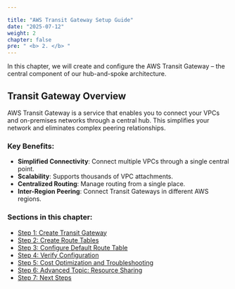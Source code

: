 ```yaml
---

title: "AWS Transit Gateway Setup Guide"
date: "2025-07-12"
weight: 2
chapter: false
pre: " <b> 2. </b> "
---
```


In this chapter, we will create and configure the AWS Transit Gateway – the central component of our hub-and-spoke architecture.

## Transit Gateway Overview

AWS Transit Gateway is a service that enables you to connect your VPCs and on-premises networks through a central hub. This simplifies your network and eliminates complex peering relationships.

### Key Benefits:
- **Simplified Connectivity**: Connect multiple VPCs through a single central point.
- **Scalability**: Supports thousands of VPC attachments.
- **Centralized Routing**: Manage routing from a single place.
- **Inter-Region Peering**: Connect Transit Gateways in different AWS regions.

### Sections in this chapter:
- [Step 1: Create Transit Gateway](./2.1-create-transit-gateway/)
- [Step 2: Create Route Tables](./2.2-create-route-tables/)
- [Step 3: Configure Default Route Table](./2.3-configure-default-route-table/)
- [Step 4: Verify Configuration](./2.4-verify-configuration/)
- [Step 5: Cost Optimization and Troubleshooting](./2.5-cost-optimization-and-troubleshooting/)
- [Step 6: Advanced Topic: Resource Sharing](./2.6-advanced-topic-resource-sharing/)
- [Step 7: Next Steps](./2.7-next-steps/)
